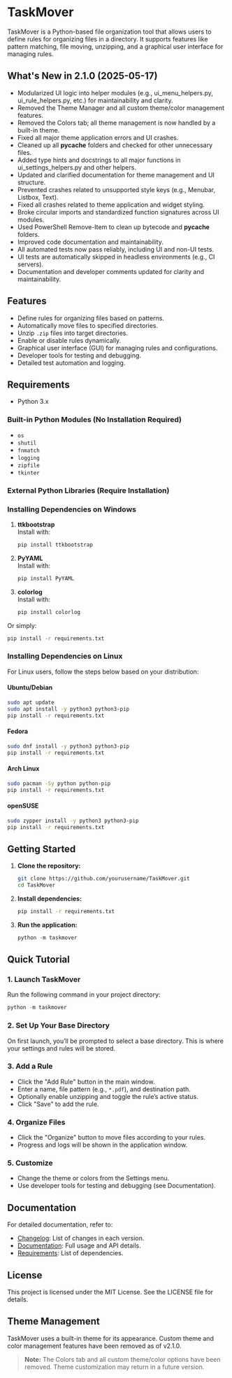 # TaskMover

TaskMover is a Python-based file organization tool that allows users to define rules for organizing files in a directory. It supports features like pattern matching, file moving, unzipping, and a graphical user interface for managing rules.

## What's New in 2.1.0 (2025-05-17)

- Modularized UI logic into helper modules (e.g., ui_menu_helpers.py, ui_rule_helpers.py, etc.) for maintainability and clarity.
- Removed the Theme Manager and all custom theme/color management features.
- Removed the Colors tab; all theme management is now handled by a built-in theme.
- Fixed all major theme application errors and UI crashes.
- Cleaned up all __pycache__ folders and checked for other unnecessary files.
- Added type hints and docstrings to all major functions in ui_settings_helpers.py and other helpers.
- Updated and clarified documentation for theme management and UI structure.
- Prevented crashes related to unsupported style keys (e.g., Menubar, Listbox, Text).
- Fixed all crashes related to theme application and widget styling.
- Broke circular imports and standardized function signatures across UI modules.
- Used PowerShell Remove-Item to clean up bytecode and __pycache__ folders.
- Improved code documentation and maintainability.
- All automated tests now pass reliably, including UI and non-UI tests.
- UI tests are automatically skipped in headless environments (e.g., CI servers).
- Documentation and developer comments updated for clarity and maintainability.

## Features

- Define rules for organizing files based on patterns.
- Automatically move files to specified directories.
- Unzip `.zip` files into target directories.
- Enable or disable rules dynamically.
- Graphical user interface (GUI) for managing rules and configurations.
- Developer tools for testing and debugging.
- Detailed test automation and logging.

## Requirements

- Python 3.x

### Built-in Python Modules (No Installation Required)

- `os`
- `shutil`
- `fnmatch`
- `logging`
- `zipfile`
- `tkinter`

### External Python Libraries (Require Installation)


### Installing Dependencies on Windows


1. **ttkbootstrap**  
   Install with:

   ```bash
   pip install ttkbootstrap
   ```

2. **PyYAML**  
   Install with:

   ```bash
   pip install PyYAML
   ```

3. **colorlog**  
   Install with:

   ```bash
   pip install colorlog
   ```

Or simply:

```bash
pip install -r requirements.txt
```


### Installing Dependencies on Linux
For Linux users, follow the steps below based on your distribution:


#### Ubuntu/Debian
```bash
sudo apt update
sudo apt install -y python3 python3-pip
pip install -r requirements.txt
```

#### Fedora
```bash
sudo dnf install -y python3 python3-pip
pip install -r requirements.txt
```

#### Arch Linux
```bash
sudo pacman -Sy python python-pip
pip install -r requirements.txt
```

#### openSUSE
```bash
sudo zypper install -y python3 python3-pip
pip install -r requirements.txt
```

## Getting Started

1. **Clone the repository:**

   ```bash
   git clone https://github.com/yourusername/TaskMover.git
   cd TaskMover
   ```

2. **Install dependencies:**

   ```bash
   pip install -r requirements.txt
   ```

3. **Run the application:**

   ```powershell
   python -m taskmover
   ```

## Quick Tutorial

### 1. Launch TaskMover

Run the following command in your project directory:

```powershell
python -m taskmover
```

### 2. Set Up Your Base Directory

On first launch, you’ll be prompted to select a base directory. This is where your settings and rules will be stored.

### 3. Add a Rule

- Click the "Add Rule" button in the main window.
- Enter a name, file pattern (e.g., `*.pdf`), and destination path.
- Optionally enable unzipping and toggle the rule’s active status.
- Click "Save" to add the rule.

### 4. Organize Files

- Click the "Organize" button to move files according to your rules.
- Progress and logs will be shown in the application window.

### 5. Customize

- Change the theme or colors from the Settings menu.
- Use developer tools for testing and debugging (see Documentation).

## Documentation

For detailed documentation, refer to:

- [Changelog](./CHANGELOG.md): List of changes in each version.
- [Documentation](./DOCUMENTATION.md): Full usage and API details.
- [Requirements](./requirements.txt): List of dependencies.

## License

This project is licensed under the MIT License. See the LICENSE file for details.

## Theme Management

TaskMover uses a built-in theme for its appearance. Custom theme and color management features have been removed as of v2.1.0.

> **Note:** The Colors tab and all custom theme/color options have been removed. Theme customization may return in a future version.

